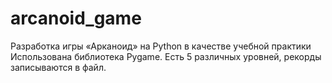 # arcanoid_game
Разработка игры «Арканоид» на Python в качестве учебной практики
Использована библиотека Pygame. Есть 5 различных уровней, рекорды записываются в файл. 
